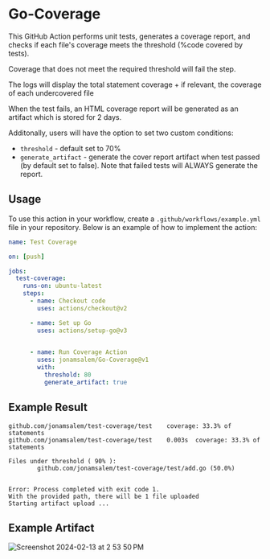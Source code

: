# Go-Coverage

This GitHub Action performs unit tests, generates a coverage report, and checks if each file's coverage meets the threshold (%code covered by tests). 

Coverage that does not meet the required threshold will fail the step.

The logs will display the total statement coverage +  if relevant, the coverage of each undercovered file

When the test fails, an HTML coverage report will be generated as an artifact which is stored for 2 days. 

Additonally, users will have the option to set two custom conditions:
* `threshold` - default set to 70%
* `generate_artifact` -  generate the cover report artifact when test passed (by default set to false). Note that failed tests will ALWAYS generate the report.

## Usage

To use this action in your workflow, create a `.github/workflows/example.yml` file in your repository. Below is an example of how to implement the action:
```yaml
name: Test Coverage

on: [push]

jobs:
  test-coverage:
    runs-on: ubuntu-latest
    steps:
      - name: Checkout code
        uses: actions/checkout@v2

      - name: Set up Go
        uses: actions/setup-go@v3

      
      - name: Run Coverage Action
        uses: jonamsalem/Go-Coverage@v1
        with:
          threshold: 80 
          generate_artifact: true

```

## Example Result
```
github.com/jonamsalem/test-coverage/test	coverage: 33.3% of statements
github.com/jonamsalem/test-coverage/test	0.003s	coverage: 33.3% of statements

Files under threshold ( 90% ):
        github.com/jonamsalem/test-coverage/test/add.go (50.0%)
  

Error: Process completed with exit code 1.
With the provided path, there will be 1 file uploaded
Starting artifact upload ...
```

## Example Artifact


![Screenshot 2024-02-13 at 2 53 50 PM](https://github.com/jonamsalem/Go-Coverage/assets/133527937/891b30a5-5839-48c2-a17f-d8de97183d60)

